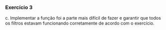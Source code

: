 ### Exercício 3

c. Implementar a função foi a parte mais difícil de fazer e garantir que todos os filtros estavam funcionando corretamente de acordo com o exercício.
